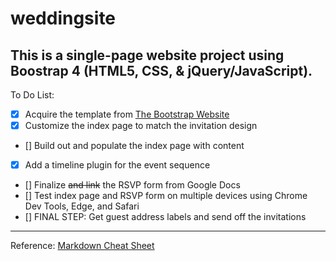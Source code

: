 # weddingsite
This is a single-page website project using Boostrap 4 (HTML5, CSS, & jQuery/JavaScript).
---
To Do List:
- [x] Acquire the template from [The Bootstrap Website](https://getbootstrap.com/docs/4.0/examples/)
- [x] Customize the index page to match the invitation design
- [] Build out and populate the index page with content
- [x] Add a timeline plugin for the event sequence
- [] Finalize ~~and link~~ the RSVP form from Google Docs
- [] Test index page and RSVP form on multiple devices using Chrome Dev Tools, Edge, and Safari
- [] FINAL STEP: Get guest address labels and send off the invitations
---
Reference: [Markdown Cheat Sheet](https://www.markdownguide.org/cheat-sheet/)